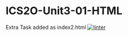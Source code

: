 # ICS2O-Unit3-01-HTML
Extra Task added as index2.html
 [![linter](https://github.com/Hashir14/ICS2O-Unit3-01-HTML/workflows/linter/badge.svg)](https://github.com/marketplace/actions/super-linter)
